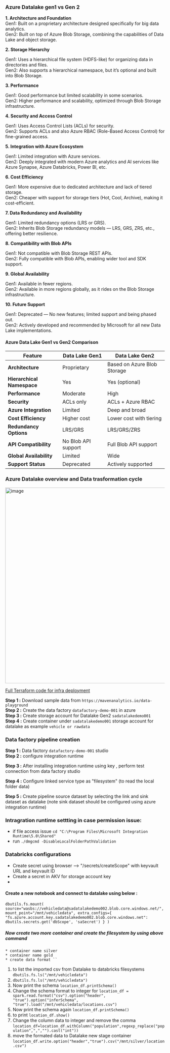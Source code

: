 ### Azure Datalake gen1 vs Gen 2

**1. Architecture and Foundation**  
Gen1: Built on a proprietary architecture designed specifically for big data analytics.  
Gen2: Built on top of Azure Blob Storage, combining the capabilities of Data Lake and object storage.  

**2. Storage Hierarchy**

Gen1: Uses a hierarchical file system (HDFS-like) for organizing data in directories and files.  
Gen2: Also supports a hierarchical namespace, but it’s optional and built into Blob Storage.  

**3. Performance**

Gen1: Good performance but limited scalability in some scenarios.  
Gen2: Higher performance and scalability, optimized through Blob Storage infrastructure.  

**4. Security and Access Control**

Gen1: Uses Access Control Lists (ACLs) for security.  
Gen2: Supports ACLs and also Azure RBAC (Role-Based Access Control) for fine-grained access.  

**5. Integration with Azure Ecosystem**

Gen1: Limited integration with Azure services.  
Gen2: Deeply integrated with modern Azure analytics and AI services like Azure Synapse, Azure Databricks, Power BI, etc.  

**6. Cost Efficiency**

Gen1: More expensive due to dedicated architecture and lack of tiered storage.  
Gen2: Cheaper with support for storage tiers (Hot, Cool, Archive), making it cost-efficient.  

**7. Data Redundancy and Availability**

Gen1: Limited redundancy options (LRS or GRS).  
Gen2: Inherits Blob Storage redundancy models — LRS, GRS, ZRS, etc., offering better resilience.  

**8. Compatibility with Blob APIs**

Gen1: Not compatible with Blob Storage REST APIs.  
Gen2: Fully compatible with Blob APIs, enabling wider tool and SDK support.  

**9. Global Availability**

Gen1: Available in fewer regions.  
Gen2: Available in more regions globally, as it rides on the Blob Storage infrastructure.  

**10. Future Support**

Gen1: Deprecated — No new features; limited support and being phased out.  
Gen2: Actively developed and recommended by Microsoft for all new Data Lake implementations.  

#### Azure Data Lake Gen1 vs Gen2 Comparison

| Feature                | Data Lake Gen1        | Data Lake Gen2              |
|------------------------|-----------------------|-----------------------------|
| **Architecture**       | Proprietary           | Based on Azure Blob Storage |
| **Hierarchical Namespace** | Yes               | Yes (optional)              |
| **Performance**        | Moderate              | High                        |
| **Security**           | ACLs only             | ACLs + Azure RBAC           |
| **Azure Integration**  | Limited               | Deep and broad              |
| **Cost Efficiency**    | Higher cost           | Lower cost with tiering     |
| **Redundancy Options** | LRS/GRS               | LRS/GRS/ZRS                 |
| **API Compatibility**  | No Blob API support   | Full Blob API support       |
| **Global Availability**| Limited               | Wide                        |
| **Support Status**     | Deprecated            | Actively supported          |


### Azure Datalake overview and Data trasformation cycle

<img width="1164" height="616" alt="image" src="https://github.com/user-attachments/assets/bee6fd6f-3290-40a7-9baa-fa67212af3b9" />

[Full Terraform code for infra deployment](`https://github.com/devopswork4u/tf_data_transformation`)


**Step 1 :** Download sample data from `https://mavenanalytics.io/data-playground`  
**Step 2 :** Create the data factory `datafactory-demo-001` in azure  
**Step 3 :** Create storage account for Datalake Gen2 `sadatalakedemo001`  
**Step 4 :** Create container under `sadatalakedemo001` storage account for datalake as example `vehicle or rawdata`  

### Data factory pipeline creation   

**Step 1 :**  Data factory `datafactory-demo-001`  studio  
**Step 2 :**  configure integration runtime  

**Step 3 :**  After installing integration runtime using key , perform test connection from data factory studio      

**Step 4 :**  Configure linked service type as "filesystem" (to read the local folder data)  

**Step 5 :**  Create pipeline source dataset by selecting the link and sink dataset as datalake (note sink dataset should be configured using azure integration runtime)    



### Intragration runtime settting in case permission issue:  
* if file access issue `cd "C:\Program Files\Microsoft Integration Runtime\5.0\Shared"`  
* run `./dmgcmd -DisableLocalFolderPathValidation`  

### Databricks configurations 
 * Create secret using browser --> "/secrets/createScope" with keyvault URL and keyvault ID
 * Create a secret in AKV for storage account key
 * 
#### Create a new notebook and connect to datalake using below : 
`dbutils.fs.mount(
    source="wasbs://vehicledata@sadatalakedemo002.blob.core.windows.net/",
    mount_point="/mnt/vehicledata",
    extra_configs={
        "fs.azure.account.key.sadatalakedemo002.blob.core.windows.net": dbutils.secrets.get('dbScope', 'saSecret')
    }
)`

##### Now create two more container and create the filesystem by using above command 
    * container name silver
    * container name gold
    * create data format ``

1. to list the imported csv from Datalake to databricks filesystems `dbutils.fs.ls("/mnt/vehicledata")`
2. `dbutils.fs.ls("/mnt/vehicledata")`  
3. Now print the schema `location_df.printSchema()`
4. Change the schema format to integer for `location_df = spark.read.format("csv").option("header", "true").option("inferSchema", "true").load("/mnt/vehicledata/locations.csv")`
5. Now print the schema again `location_df.printSchema()`
6. to print `location_df.show()`
7. Change the column data to integer and remove the comma `location_df=location_df.withColumn("population",regexp_replace("population",",","").cast("int"))`
8. move the formated data to Datalake new stage container `location_df.write.option("header","true").csv("/mnt/silver/location.csv")`  


    
